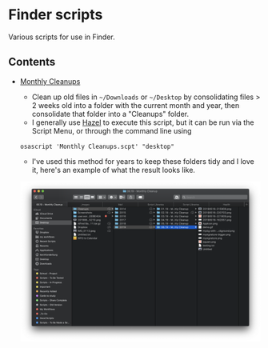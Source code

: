 # Finder scripts
Various scripts for use in Finder.

## Contents
- [Monthly Cleanups](./Monthly%20Cleanups.applescript)
    - Clean up old files in `~/Downloads` or `~/Desktop` by consolidating files > 2 weeks old into a folder with the current month and year, then consolidate that folder into a "Cleanups" folder.
    - I generally use [Hazel](https://www.noodlesoft.com/) to execute this script, but it can be run via the Script Menu, or through the command line using

    ```shell
    osascript 'Monthly Cleanups.scpt' "desktop"
    ```

    - I've used this method for years to keep these folders tidy and I love it, here's an example of what the result looks like.
    <p align="center"> <img src="../imgs/folderCleaner.png"> </p>
